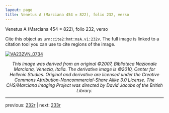 ```yaml
---
layout: page
title: Venetus A (Marciana 454 = 822), folio 232, verso
---
```


Venetus A (Marciana 454 = 822), folio 232, verso

Cite this object as `urn:cite2:hmt:msA.v1:232v`.  The full image is linked to a citation tool you can use to cite regions of the image.

[![VA232VN_0734](http://www.homermultitext.org/iipsrv?IIIF=/project/homer/pyramidal/deepzoom/hmt/vaimg/2017a/VA232VN_0734.tif/full/800,/0/default.jpg)](http://www.homermultitext.org/ict2/?urn=urn:cite2:hmt:vaimg.2017a:VA232VN_0734) 

<p style="text-align: center; font-style: italic;">This image was derived from an original ©2007, Biblioteca Nazionale Marciana, Venezia, Italia. The derivative image is ©2010, Center for Hellenic Studies. Original and derivative are licensed under the Creative Commons Attribution-Noncommercial-Share Alike 3.0 License. The CHS/Marciana Imaging Project was directed by David Jacobs of the British Library.</p>

---

previous: [232r](../232r/) | next: [233r](../233r/)